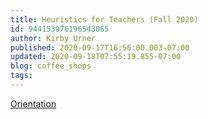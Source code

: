 ```yaml
---
title: Heuristics for Teachers (Fall 2020)
id: 944153976196543065
author: Kirby Urner
published: 2020-09-17T16:56:00.003-07:00
updated: 2020-09-18T07:55:19.855-07:00
blog: coffee_shops
tags: 
---
```


[Orientation](https://controlroom.blogspot.com/2020/09/fall-orientation-welcome-to.html)